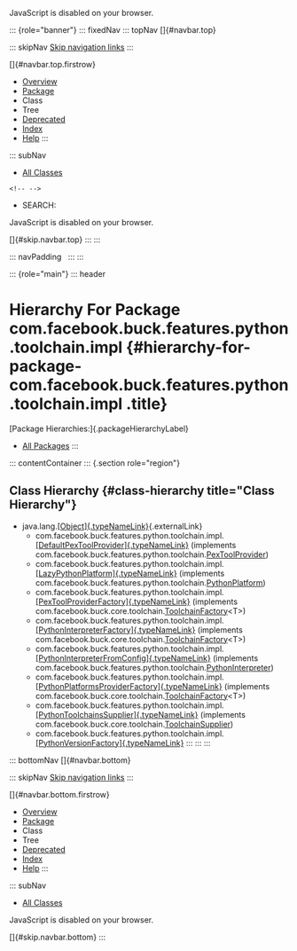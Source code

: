 <div>

JavaScript is disabled on your browser.

</div>

::: {role="banner"}
::: fixedNav
::: topNav
[]{#navbar.top}

::: skipNav
[Skip navigation links](#skip.navbar.top "Skip navigation links")
:::

[]{#navbar.top.firstrow}

-   [Overview](../../../../../../../index.html)
-   [Package](package-summary.html)
-   Class
-   Tree
-   [Deprecated](../../../../../../../deprecated-list.html)
-   [Index](../../../../../../../index-all.html)
-   [Help](../../../../../../../help-doc.html)
:::

::: subNav
-   [All Classes](../../../../../../../allclasses.html)

```{=html}
<!-- -->
```
-   SEARCH:

<div>

<div>

JavaScript is disabled on your browser.

</div>

</div>

[]{#skip.navbar.top}
:::
:::

::: navPadding
 
:::
:::

::: {role="main"}
::: header
# Hierarchy For Package com.facebook.buck.features.python.toolchain.impl {#hierarchy-for-package-com.facebook.buck.features.python.toolchain.impl .title}

[Package Hierarchies:]{.packageHierarchyLabel}

-   [All Packages](../../../../../../../overview-tree.html)
:::

::: contentContainer
::: {.section role="region"}
## Class Hierarchy {#class-hierarchy title="Class Hierarchy"}

-   java.lang.[[Object]{.typeNameLink}](http://docs.oracle.com/javase/7/docs/api/java/lang/Object.html?is-external=true "class or interface in java.lang"){.externalLink}
    -   com.facebook.buck.features.python.toolchain.impl.[[DefaultPexToolProvider]{.typeNameLink}](DefaultPexToolProvider.html "class in com.facebook.buck.features.python.toolchain.impl")
        (implements
        com.facebook.buck.features.python.toolchain.[PexToolProvider](../PexToolProvider.html "interface in com.facebook.buck.features.python.toolchain"))
    -   com.facebook.buck.features.python.toolchain.impl.[[LazyPythonPlatform]{.typeNameLink}](LazyPythonPlatform.html "class in com.facebook.buck.features.python.toolchain.impl")
        (implements
        com.facebook.buck.features.python.toolchain.[PythonPlatform](../PythonPlatform.html "interface in com.facebook.buck.features.python.toolchain"))
    -   com.facebook.buck.features.python.toolchain.impl.[[PexToolProviderFactory]{.typeNameLink}](PexToolProviderFactory.html "class in com.facebook.buck.features.python.toolchain.impl")
        (implements
        com.facebook.buck.core.toolchain.[ToolchainFactory](../../../../core/toolchain/ToolchainFactory.html "interface in com.facebook.buck.core.toolchain")\<T\>)
    -   com.facebook.buck.features.python.toolchain.impl.[[PythonInterpreterFactory]{.typeNameLink}](PythonInterpreterFactory.html "class in com.facebook.buck.features.python.toolchain.impl")
        (implements
        com.facebook.buck.core.toolchain.[ToolchainFactory](../../../../core/toolchain/ToolchainFactory.html "interface in com.facebook.buck.core.toolchain")\<T\>)
    -   com.facebook.buck.features.python.toolchain.impl.[[PythonInterpreterFromConfig]{.typeNameLink}](PythonInterpreterFromConfig.html "class in com.facebook.buck.features.python.toolchain.impl")
        (implements
        com.facebook.buck.features.python.toolchain.[PythonInterpreter](../PythonInterpreter.html "interface in com.facebook.buck.features.python.toolchain"))
    -   com.facebook.buck.features.python.toolchain.impl.[[PythonPlatformsProviderFactory]{.typeNameLink}](PythonPlatformsProviderFactory.html "class in com.facebook.buck.features.python.toolchain.impl")
        (implements
        com.facebook.buck.core.toolchain.[ToolchainFactory](../../../../core/toolchain/ToolchainFactory.html "interface in com.facebook.buck.core.toolchain")\<T\>)
    -   com.facebook.buck.features.python.toolchain.impl.[[PythonToolchainsSupplier]{.typeNameLink}](PythonToolchainsSupplier.html "class in com.facebook.buck.features.python.toolchain.impl")
        (implements
        com.facebook.buck.core.toolchain.[ToolchainSupplier](../../../../core/toolchain/ToolchainSupplier.html "interface in com.facebook.buck.core.toolchain"))
    -   com.facebook.buck.features.python.toolchain.impl.[[PythonVersionFactory]{.typeNameLink}](PythonVersionFactory.html "class in com.facebook.buck.features.python.toolchain.impl")
:::
:::
:::

::: bottomNav
[]{#navbar.bottom}

::: skipNav
[Skip navigation links](#skip.navbar.bottom "Skip navigation links")
:::

[]{#navbar.bottom.firstrow}

-   [Overview](../../../../../../../index.html)
-   [Package](package-summary.html)
-   Class
-   Tree
-   [Deprecated](../../../../../../../deprecated-list.html)
-   [Index](../../../../../../../index-all.html)
-   [Help](../../../../../../../help-doc.html)
:::

::: subNav
-   [All Classes](../../../../../../../allclasses.html)

<div>

<div>

JavaScript is disabled on your browser.

</div>

</div>

[]{#skip.navbar.bottom}
:::

